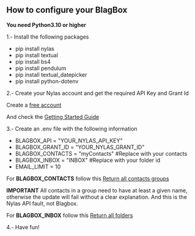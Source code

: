 ## How to configure your BlagBox

**You need Python3.10 or higher**

1.- Install the following packages

* pip install nylas
* pip install textual
* pip install bs4
* pip install pendulum
* pip install textual_datepicker
* pip install python-dotenv


2.- Create your Nylas account and get the required API Key and Grant Id

Create a [free account](https://dashboard-v3.nylas.com/register)

And check the [Getting Started Guide](https://developer.nylas.com/docs/v3/getting-started/)

3.- Create an .env file with the following information

* BLAGBOX_API = "YOUR_NYLAS_API_KEY"
* BLAGBOX_GRANT_ID = "YOUR_NYLAS_GRANT_ID"
* BLAGBOX_CONTACTS = "myContacts" #Replace with your contacts
* BLAGBOX_INBOX = "INBOX" #Replace with your folder id
* EMAIL_LIMIT = 10

For **BLAGBOX_CONTACTS** follow this [Return all contacts groups](https://developer.nylas.com/docs/api/v3/ecc/#get-/v3/grants/-grant_id-/contacts/groups)

**IMPORTANT** All contacts in a group need to have at least a given name, otherwise the update will fail without a clear explanation. And this is the Nylas API fault, not Blagbox.

For **BLAGBOX_INBOX** follow this [Return all folders](https://developer.nylas.com/docs/api/v3/ecc/#get-/v3/grants/-grant_id-/folders)

4.- Have fun!
